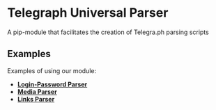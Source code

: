 # Telegraph Universal Parser
A pip-module that facilitates the creation of Telegra.ph parsing scripts

## Examples
Examples of using our module:
* **[Login-Password Parser](https://github.com/zombyacoff/telegraph-lp-parser)**
* **[Media Parser](https://github.com/Fru1tApple/telegraph-media-parser)**
* **[Links Parser](https://github.com/lazerofmagma/links-parser)**
